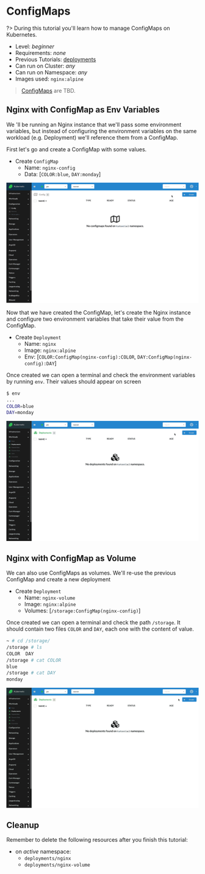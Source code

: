 # ConfigMaps

?> During this tutorial you'll learn how to manage ConfigMaps on Kubernetes.

* Level: *beginner*
* Requirements: *none*
* Previous Tutorials: [deployments](/tutorials/workloads/deployments/)
* Can run on Cluster: *any*
* Can run on Namespace: *any*
* Images used: `nginx:alpine`

> [ConfigMaps](https://kubernetes.io/docs/concepts/configuration/configmap/) are TBD.

## Nginx with ConfigMap as Env Variables

We 'll be running an Nginx instance that we'll pass some environment variables, but instead of configuring the environment variables on the same workload (e.g. Deployment) we'll reference them from a ConfigMap.

First let's go and create a ConfigMap with some values.

* Create `ConfigMap`
  * Name: `nginx-config`
  * Data: [`COLOR:blue`, `DAY:monday`]

![Nginx ConfigMap](images/configmaps-nginx.gif)

Now that we have created the ConfigMap, let's create the Nginx instance and configure two environment variables that take their value from the ConfigMap.

* Create `Deployment`
  * Name: `nginx`
  * Image: `nginx:alpine`
  * Env: [`COLOR:ConfigMap(nginx-config):COLOR`, `DAY:ConfigMap(nginx-config):DAY`]

Once created we can open a terminal and check the environment variables by running `env`. Their values should appear on screen

```sh
$ env
...
COLOR=blue
DAY=monday
```

![Nginx Deployment with ConfigMap Envs](images/deployments-nginx-with-configmap-envs.gif)

## Nginx with ConfigMap as Volume

We can also use ConfigMaps as volumes. We'll re-use the previous ConfigMap and create a new deployment

* Create `Deployment`
  * Name: `nginx-volume`
  * Image: `nginx:alpine`
  * Volumes: [`/storage:ConfigMap(nginx-config)`]

Once created we can open a terminal and check the path `/storage`. It should contain two files `COLOR` and `DAY`, each one with the content of value.

```sh
~ # cd /storage/
/storage # ls
COLOR  DAY
/storage # cat COLOR
blue
/storage # cat DAY
monday
```

![Nginx Deployment with ConfigMap Volume](images/deployments-nginx-with-configmap-volume.gif)

## Cleanup

Remember to delete the following resources after you finish this tutorial:

* on _active_ namespace:
  * `deployments/nginx`
  * `deployments/nginx-volume`